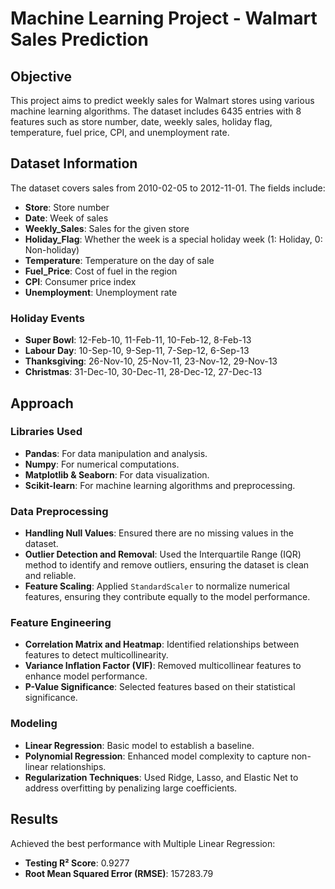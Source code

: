 # Machine Learning Project - Walmart Sales Prediction

## Objective
This project aims to predict weekly sales for Walmart stores using various machine learning algorithms. The dataset includes 6435 entries with 8 features such as store number, date, weekly sales, holiday flag, temperature, fuel price, CPI, and unemployment rate.

## Dataset Information
The dataset covers sales from 2010-02-05 to 2012-11-01. The fields include:
- **Store**: Store number
- **Date**: Week of sales
- **Weekly_Sales**: Sales for the given store
- **Holiday_Flag**: Whether the week is a special holiday week (1: Holiday, 0: Non-holiday)
- **Temperature**: Temperature on the day of sale
- **Fuel_Price**: Cost of fuel in the region
- **CPI**: Consumer price index
- **Unemployment**: Unemployment rate

### Holiday Events
- **Super Bowl**: 12-Feb-10, 11-Feb-11, 10-Feb-12, 8-Feb-13
- **Labour Day**: 10-Sep-10, 9-Sep-11, 7-Sep-12, 6-Sep-13
- **Thanksgiving**: 26-Nov-10, 25-Nov-11, 23-Nov-12, 29-Nov-13
- **Christmas**: 31-Dec-10, 30-Dec-11, 28-Dec-12, 27-Dec-13

## Approach

### Libraries Used
- **Pandas**: For data manipulation and analysis.
- **Numpy**: For numerical computations.
- **Matplotlib & Seaborn**: For data visualization.
- **Scikit-learn**: For machine learning algorithms and preprocessing.

### Data Preprocessing
- **Handling Null Values**: Ensured there are no missing values in the dataset.
- **Outlier Detection and Removal**: Used the Interquartile Range (IQR) method to identify and remove outliers, ensuring the dataset is clean and reliable.
- **Feature Scaling**: Applied `StandardScaler` to normalize numerical features, ensuring they contribute equally to the model performance.

### Feature Engineering
- **Correlation Matrix and Heatmap**: Identified relationships between features to detect multicollinearity.
- **Variance Inflation Factor (VIF)**: Removed multicollinear features to enhance model performance.
- **P-Value Significance**: Selected features based on their statistical significance.

### Modeling
- **Linear Regression**: Basic model to establish a baseline.
- **Polynomial Regression**: Enhanced model complexity to capture non-linear relationships.
- **Regularization Techniques**: Used Ridge, Lasso, and Elastic Net to address overfitting by penalizing large coefficients.

## Results
Achieved the best performance with Multiple Linear Regression:
- **Testing R² Score**: 0.9277
- **Root Mean Squared Error (RMSE)**: 157283.79